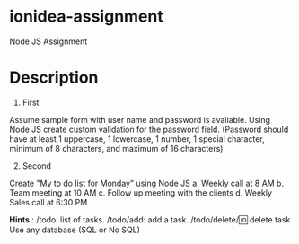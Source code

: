 
# ionidea-assignment
Node JS Assignment

# Description


 1. First

 Assume sample form with user name and password is available. Using Node JS create
custom validation for the password field. (Password should have at least 1 uppercase, 1
lowercase, 1 number, 1 special character, minimum of 8 characters, and maximum of 16
characters)

 2. Second

Create "My to do list for Monday" using Node JS
        a. Weekly call at 8 AM
        b. Team meeting at 10 AM
        c. Follow up meeting with the clients
        d. Weekly Sales call at 6:30 PM
        
**Hints** :
    /todo: list of tasks.
    /todo/add: add a task.
    /todo/delete/:id: delete task
    Use any database (SQL or No SQL)
